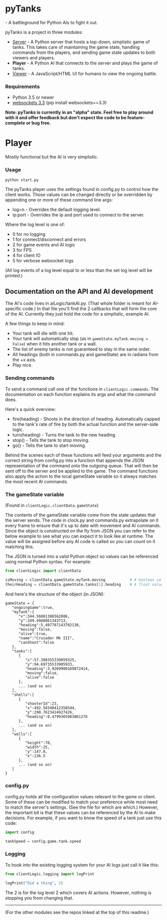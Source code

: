 # pyTanks
 \- A battleground for Python AIs to fight it out.

pyTanks is a project in three modules:
- [Server](https://github.com/JoelEager/pyTanks.Server) - A Python server that hosts a top-down, simplistic game of tanks. This takes care of maintaining the game state, handling commands from the players, and sending game state updates to both viewers and players.
- **Player** - A Python AI that connects to the server and plays the game of tanks.
- [Viewer](https://github.com/JoelEager/pyTanks.Viewer) - A JavaScript/HTML UI for humans to view the ongoing battle.

### Requirements
- Python 3.5 or newer
- [websockets 3.3](https://github.com/aaugustin/websockets) (pip install websockets==3.3)

**Note: pyTanks is currently in an "alpha" state. Feel free to play around with it and offer feedback but don't expect the code to be feature-complete or bug free.**

# Player
Mostly functional but the AI is very simplistic.

### Usage
```python start.py```

The pyTanks player uses the settings found in config.py to control how the client works. Those values can be changed directly or be overridden by appending one or more of these command line args:
- log=n - Overrides the default logging level.
- ip:port - Overrides the ip and port used to connect to the server.

Where the log level is one of:
- 0 for no logging
- 1 for connect/disconnect and errors
- 2 for game events and AI logic
- 3 for FPS
- 4 for client IO
- 5 for verbose websocket logs

(All log events of a log level equal to or less than the set log level will be printed.)

## Documentation on the API and AI development

The AI's code lives in aiLogic/tankAI.py. (That whole folder is meant for AI-specific code.) In that file you'll find the 2 callbacks that will form the core of the AI. Currently they just hold the code for a simplistic, example AI.

A few things to keep in mind:
- Your tank will die with one hit.
- Your tank will automatically stop (as in `gameState.myTank.moving = False`) when it hits another tank or a wall.
- The list of enemy tanks is not guaranteed to stay in the same order.
- All headings (both in commands.py and gameState) are in radians from the +x axis.
- Play nice.

### Sending commands
To send a command call one of the functions in `clientLogic.commands`. The documentation on each function explains its args and what the command does.

Here's a quick overview:
- fire(heading) - Shoots in the direction of heading. Automatically capped to the tank's rate of fire by both the actual function and the server-side logic.
- turn(heading) - Turns the tank to the new heading.
- stop() - Tells the tank to stop moving.
- go() - Tells the tank to start moving.

Behind the scenes each of these functions will feed your arguments and the correct string from config.py into a function that appends the JSON representation of the command onto the outgoing queue. That will then be sent off to the server and be applied to the game. The command functions also apply the action to the local gameState variable so it always matches the most recent AI commands.

### The gameState variable
(Found in `clientLogic.clientData.gameState`)

The contents of the gameState variable come from the state updates that the server sends. The code in clock.py and commands.py extrapolate on it every frame to ensure that it's up to date with movement and AI commands. Since the object is constructed on the fly from JSON you can refer to the below example to see what you can expect it to look like at runtime. The value will be assigned before any AI code is called so you can count on it matching this.

The JSON is turned into a valid Python object so values can be referenced using normal Python syntax. For example:
```python
from clientLogic import clientData

isMoving = clientData.gameState.myTank.moving           # A boolean value for if the tank is moving
theirHeading = clientData.gameState.tanks[1].heading    # A float value for the 2nd enemy tank's current heading
```

And here's the structure of the object (in JSON):
```
gameState = {
   "ongoingGame":true,
   "myTank":{
      "x":344.56081386562886,
      "y":349.4948861343713,
      "heading":5.497787143782138,
      "moving":false,
      "alive":true,
      "name":"Crusader Mk III",
      "canShoot":false
   },
   "tanks":[
      {
         "x":57.308355339059325,
         "y":94.69735533905933,
         "heading":3.9269908169872414,
         "moving":false,
         "alive":false
      },
      ... (and so on)
   ],
   "shells":[
      {
         "shooterId":23,
         "x":492.58348412358544,
         "y":290.7623424927426,
         "heading":0.4799365983861276
      },
      ... (and so on)
   ],
   "walls":[
      {
         "height":70,
         "width":25,
         "y":147.0,
         "x":136.5
      },
      ... (and so on)
   ]
}
```

### config.py
config.py holds all the configuration values relevant to the game or client. Some of these can be modified to match your preference while most need to match the server's settings. (See the file for which are which.) However, the important bit is that these values can be referenced by the AI to make decisions. For example, if you want to know the speed of a tank just use this code:
```python
import config

tankSpeed = config.game.tank.speed
```

### Logging
To hook into the existing logging system for your AI logs just call it like this:
```python
from clientLogic.logging import logPrint

logPrint("Did a thing", 2)
```

The 2 is for the log level 2 which covers AI actions. However, nothing is stopping you from changing that.

---
(For the other modules see the repos linked at the top of this readme.)